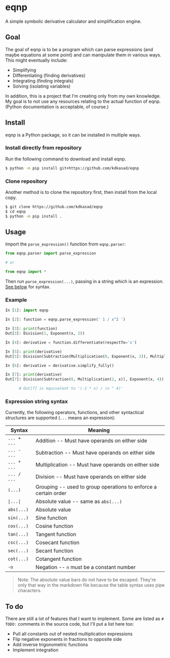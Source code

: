 # eqnp
A simple symbolic derivative calculator and simplification engine.

## Goal

The goal of eqnp is to be a program which can parse expressions (and maybe
equations at some point) and can manipulate them in various ways. This might
eventually include:

 * Simplifying
 * Differentiating (finding derivatives)
 * Integrating (finding integrals)
 * Solving (isolating variables)

In addition, this is a project that I'm creating only from my own knowledge. My
goal is to not use any resources relating to the actual function of eqnp.
(Python documentation is acceptable, of course.)

## Install

eqnp is a Python package, so it can be installed in multiple ways.

### Install directly from repository

Run the following command to download and install eqnp.

```sh
$ python -m pip install git+https://github.com/kdkasad/eqnp
```

### Clone repository

Another method is to clone the repository first, then install from the local
copy.

```sh
$ git clone https://github.com/kdkasad/eqnp
$ cd eqnp
$ python -m pip install .
```

## Usage

Import the `parse_expression()` function from `eqnp.parser`:

```python
from eqnp.parser import parse_expression

# or

from eqnp import *
```

Then run `parse_expression(...)`, passing in a string which is an expression.
[See below](#expression-string-syntax) for syntax.

### Example

```python
In [1]: import eqnp

In [2]: function = eqnp.parse_expression(' 1 / x^2 ')

In [3]: print(function)
Out[3]: Division(1, Exponent(x, 2))

In [4]: derivative = function.differentiate(respectTo='x')

In [5]: print(derivative)
Out[5]: Division(Subtraction(Multiplication(0, Exponent(x, 2)), Multiplication(1, Multiplication(Multiplication(2, Exponent(x, Subtraction(2, 1))), 1))), Exponent(Exponent(x, 2), 2))

In [6]: derivative = derivative.simplify_fully()

In [7]: print(derivative)
Out[7]: Division(Subtraction(0, Multiplication(2, x)), Exponent(x, 4))

      # Out[7] is equivalent to '(-2 * x) / (x ^ 4)'
```

### Expression string syntax

Currently, the following operators, functions, and other syntactical structures
are supported (`...` means an expression):

| Syntax      | Meaning                                                         |
| ---         | ---                                                             |
| `... + ...` | Addition -- Must have operands on either side                   |
| `... - ...` | Subtraction -- Must have operands on either side                |
| `... * ...` | Multiplication -- Must have operands on either side             |
| `... / ...` | Division -- Must have operands on either side                   |
| `(...)`     | Grouping -- used to group operations to enforce a certain order |
| `\|...\|`     | Absolute value -- same as `abs(...)`                            |
| `abs(...)`  | Absolute value                                                  |
| `sin(...)`  | Sine function                                                   |
| `cos(...)`  | Cosine function                                                 |
| `tan(...)`  | Tangent function                                                |
| `csc(...)`  | Cosecant function                                               |
| `sec(...)`  | Secant function                                                 |
| `cot(...)`  | Cotangent function                                              |
| `-n`        | Negation -- `n` must be a constant number                       |

> Note: The absolute value bars do not have to be escaped. They're only that way in the markdown file because the table syntax uses pipe characters.

## To do

There are still a lot of features that I want to implement. Some are listed as
`# TODO:` comments in the source code, but I'll put a list here too:

* Pull all constants out of nested multiplication expressions
* Flip negative exponents in fractions to opposite side
* Add inverse trigonometric functions
* Implement integration
